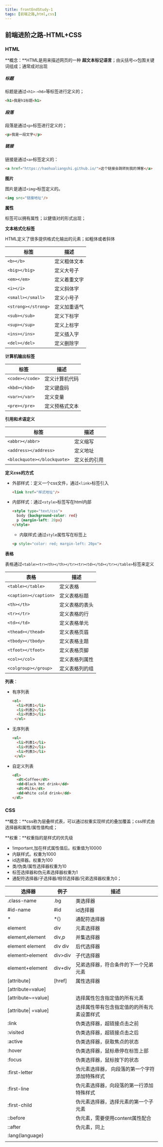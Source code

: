 ```yaml
---
title: frontEndStudy-1
tags: [前端之路,html,css]
---
```


## 前端进阶之路-HTML+CSS

### HTML

**概念：**HTML是用来描述网页的一种 **超文本标记语言**；由尖括号`<>`包围关键词组成；通常成对出现

##### 标题

标题是通过`<h1>-<h6>`等标签进行定义的；

~~~html
<h1>我是h1标题<h1>
~~~

##### 段落

段落是通过`<p>`标签进行定义的；

~~~html
<p>我是一段文字</p>
~~~

##### 链接

链接是通过`<a>`标签定义的：

~~~html
<a href="https://haohualiangshi.github.io/">这个链接会跳转到我的博客</a>
~~~

**图片**

图片是通过`<img>`标签定义的。

~~~html
<img src="链接地址"/>
~~~

**属性**

标签可以拥有属性；以健值对的形式出现；

**文本格式化标签**

HTML定义了很多提供格式化输出的元素；如粗体或者斜体

| 标签                | 描述         |
| ------------------- | ------------ |
| `<b></b>`           | 定义粗体文本 |
| `<big></big>`       | 定义大号子   |
| `<em></em>`         | 定义着重文字 |
| `<i></i>`           | 定义斜体字   |
| `<small></small>`   | 定义小号子   |
| `<strong></strong>` | 定义加重语气 |
| `<sub></sub>`       | 定义下标字   |
| `<sup></sup>`       | 定义上标字   |
| `<ins></ins>`       | 定义插入字   |
| `<del></del>`       | 定义删除字   |

**计算机输出标签**

| 标签            | 描述           |
| --------------- | -------------- |
| `<code></code>` | 定义计算机代码 |
| `<kbd></kbd>`   | 定义键盘码     |
| `<var></var>`   | 定义变量       |
| `<pre></pre>`   | 定义预格式文本 |

**引用和术语定义**

| 标签                        | 描述         |
| --------------------------- | ------------ |
| `<abbr></abbr>`             | 定义缩写     |
| `<address></address>`       | 定义地址     |
| `<blockquote></blockquote>` | 定义长的引用 |

**定义css的方式**

* 外部样式：定义一个css文件，通过`<link>`标签引入

  ~~~html
  <link href="样式地址"/>
  ~~~

* 内部样式：通过`<style>`标签写在html内部

  ~~~html
  <style type="text/css">
    body {background-color: red}
    p {margin-left: 20px}
  </style>
  ~~~

  * 内联样式:通过`style`属性写在标签上

  ~~~html
  <p style="color: red; margin-left: 20px">
  ~~~

**表格**

表格通过`<table><tr><th></th></tr><tr><td></td></tr></table>`标签来定义

| 表格                  | 描述           |
| --------------------- | -------------- |
| `<table></table>`     | 定义表格       |
| `<caption></caption>` | 定义表格标题   |
| `<th></th>`           | 定义表格的表头 |
| `<tr></tr>`           | 定义表格的行   |
| `<td></td>`           | 定义表格单元   |
| `<thead></thead>`     | 定义表格页眉   |
| `<tbody></tbody>`     | 定义表格主题   |
| `<tfoot></tfoot>`     | 定义表格页脚   |
| `<col></col>`         | 定义表格列属性 |
| `<colgroup></group>`  | 定义表格列的组 |

**列表**：

* 有序列表

  ~~~html
  <ol>
  	<li>列表1</li>
  	<li>列表2</li>
  	<li>列表3</li>
   </ol>
  ~~~

* 无序列表

  ~~~html
  <ul>
  	<li>列表1</li>
  	<li>列表2</li>
  	<li>列表3</li>
   </ul>
  ~~~

* 自定义列表

  ~~~html
  <dl>
  	<dt>Coffee</dt>
  	<dd>Black hot drink</dd>
  	<dt>Milk</dt>
  	<dd>White cold drink</dd>
  </dl>
  ~~~

### CSS

**概念：**css称为层叠样式表，可以通过权重实现样式的叠加覆盖；css样式由选择器和属性/属性值构成；

**权重：**权重指的是样式的优先级

* !important,加在样式属性值后。权重值为10000
* 内联样式。权重为1000
* id选择器。权重为100
* 类/伪类/属性选择器权重为10
* 标签选择器和伪元素选择器权重为1
* 通配符选择器/子选择器/相邻选择器/兄弟选择器权重为0；

| 选择器               | 例子    | 描述                                          |
| -------------------- | ------- | --------------------------------------------- |
| .class-name          | .bg     | 类选择器                                      |
| #id-name             | #id     | id选择器                                      |
| *                    | *{}     | 通配符选择器                                  |
| element              | div     | 元素选择器                                    |
| element,element      | div,p   | 并集选择器                                    |
| element element      | div div | 后代选择器                                    |
| element>element      | div>div | 子代选择器                                    |
| element+element      | div+div | 兄弟选择器，符合条件的下一个兄弟元素          |
| [attribute]          | [href]  | 属性选择器                                    |
| [attribute=value]    |         |                                               |
| [attribute~=value]   |         | 选择属性包含指定值的所有元素                  |
| [attribute\| =value] |         | 选择属性带有包含指定值的的所有元素设置样式    |
| :link                |         | 伪类选择器，超链接点击之前                    |
| :visited             |         | 伪类选择器，超链接点击之后                    |
| :active              |         | 伪类选择器，获取焦点的状态                    |
| :hover               |         | 伪类选择器，鼠标悬停在标签上部                |
| :focus               |         | 伪类选择器，鼠标按下的状态                    |
| :first-letter        |         | 伪元素选择器， 向段落的第一个字符添加特殊样式 |
| :first-line          |         | 伪元素选择器，向段落的第一行添加特殊样式      |
| :first-child         |         | 伪元素选择器，选择元素的第一个子元素          |
| ::before             |         | 伪元素，需要使用content属性配合               |
| ::after              |         | 伪元素，同上                                  |
| :lang(language)      |         |                                               |
|                      |         |                                               |











